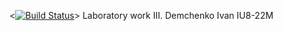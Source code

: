 <[![Build Status](https://travis-ci.org/SvyazBPZ/lab06.svg?branch=master)](https://travis-ci.org/SvyazBPZ/lab06)>
Laboratory work III. Demchenko Ivan IU8-22M
